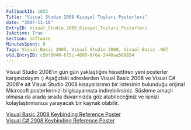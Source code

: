 ```yaml
---
FallbackID: 1853
Title: "Visual Studio 2008 Kısayol Tuşları Posterleri"
date: "2007-11-18"
EntryID: Visual_Studio_2008_Kisayol_Tuslari_Posterleri
IsActive: True
Section: software
MinutesSpent: 0
Tags: Visual Basic 2005, Visual Studio 2008, Visual Basic .NET
old.EntryID: c5bf8040-675c-4690-9f6e-3440aa569854
---
```

Visual Studio 2008'in gün gün yaklaştığını hissettiren yeni posterler
karşınızdayım :) Aşağıdaki adreslerden Visual Basic 2008 ve Visual C\#
2008'e ait Visual Studio 2008 kısayollarının bir listesinin bulunduğu
orijinal Microsoft posterlerinizi bilgisayarınıza indirebilirsiniz.
Süsleme amaçlı olmasa da arada sırada duvarınızda göz atabileceğiniz ve
işinizi kolaylaştırmanıza yarayacak bir kaynak olabilir.

[Visual Basic 2008 Keybinding Reference
Poster](http://www.microsoft.com/downloads/details.aspx?familyid=255b8cf1-f6bd-4b55-bb42-dd1a69315833&displaylang=en)\
 [Visual C\# 2008 Keybinding Reference
Poster](http://www.microsoft.com/downloads/details.aspx?familyid=e5f902a8-5bb5-4cc6-907e-472809749973&displaylang=en)


